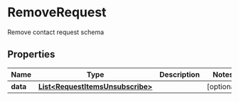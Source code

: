 

# RemoveRequest

Remove contact request schema
## Properties

Name | Type | Description | Notes
------------ | ------------- | ------------- | -------------
**data** | [**List&lt;RequestItemsUnsubscribe&gt;**](RequestItemsUnsubscribe.md) |  |  [optional]



